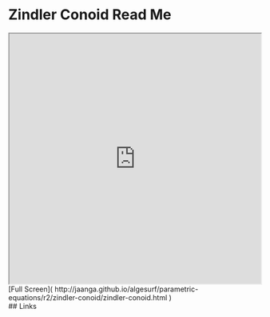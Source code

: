 Zindler Conoid Read Me
===

<iframe src='http://jaanga.github.io/algesurf/parametric-equations/r2/zindler-conoid/zindler-conoid.html' width=100% height=500px >
There is an `iframe` here. It is not visible when viewed on github.com/algesurf. To view, please see 'Project Links' below.
</iframe>
[Full Screen]( http://jaanga.github.io/algesurf/parametric-equations/r2/zindler-conoid/zindler-conoid.html )
<br>
## Links 
<http://www.3d-meier.de/tut3/Seite75.html>  
